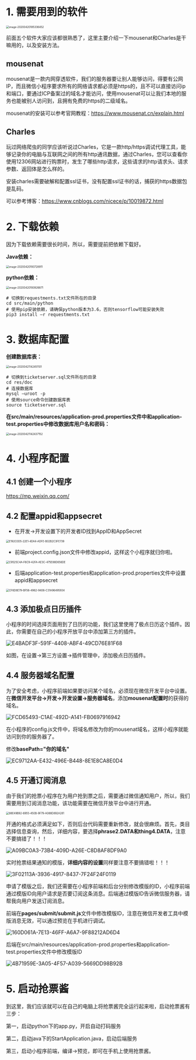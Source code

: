 # 1. 需要用到的软件

<img src="/Users/yy/Downloads/007S8ZIlgy1ge1enee0noj31500lknkj.png" alt="image-20200420185336452" style="zoom:50%;" />



前面五个软件大家应该都很熟悉了，这里主要介绍一下mousenat和Charles是干嘛用的，以及安装方法。

## mousenat

mousenat是一款内网穿透软件，我们的服务器要让别人能够访问，得要有公网IP，而且微信小程序要求所有的网络请求都必须是https的，且不可以直接访问ip和端口，要通过ICP备案过的域名才能访问，使用mousenat可以让我们本地的服务也能被别人访问到，且拥有免费的https的二级域名。

mousenat的安装可以参考官网教程：https://www.mousenat.cn/explain.html

## Charles

玩过网络爬虫的同学应该听说过Charles，它是一款http/https调试代理工具，能够记录你的电脑与互联网之间的所有http通讯数据，通过Charles，您可以查看你使用12306网站进行购票时，发生了哪些http请求，这些请求的http请求头、请求参数、返回体是怎么样的。

安装charles需要破解和配置ssl证书，没有配置ssl证书的话，捕获的https数据包是乱码。

可以参考博客：https://www.cnblogs.com/nicece/p/10019872.html

# 2. 下载依赖

因为下载依赖需要很长时间，所以，需要提前把依赖下载好。

**Java依赖：**

<img src="https://tva1.sinaimg.cn/large/007S8ZIlgy1ge0grt3q5nj30p60g0aew.jpg" alt="image-20200420193728911" style="zoom:50%;" />



**python依赖：**

<img src="https://tva1.sinaimg.cn/large/007S8ZIlgy1ge0gtv0g05j30js0fo0we.jpg" alt="image-20200420193926871" style="zoom:50%;" />

```shell
# 切换到requestments.txt文件所在的目录
cd src/main/python
# 使用pip安装依赖，请确保python版本为3.6，否则tensorflow可能安装失败
pip3 install –r requestments.txt
```

# 3. 数据库配置

**创建数据库表：**

<img src="https://tva1.sinaimg.cn/large/007S8ZIlgy1ge1dct4y8nj30gc07kwgj.jpg" alt="image-20200421142451101" style="zoom:50%;" />

```shell
# 切换到ticketserver.sql文件所在的目录
cd res/doc
# 连接数据库
mysql –uroot -p
# 使用source命令创建数据库表
source ticketserver.sql
```

**在src/main/resources/application-prod.properties文件中和application-test.properties中修改数据库用户名和密码：**

<img src="https://tva1.sinaimg.cn/large/007S8ZIlgy1ge1dclyqdkj30m00500wj.jpg" alt="image-20200421142437152" style="zoom:50%;" />

# 4. 小程序配置

## 4.1 创建一个小程序

https://mp.weixin.qq.com/



## 4.2 配置appid和appsecret

- 在开发->开发设置下的开发者ID找到AppID和AppSecret

<img src="https://tva1.sinaimg.cn/large/007S8ZIlgy1ge1dixgbxkj314k0n80uf.jpg" alt="E192C0D5-22E1-4DA4-ADFE-B02B2C3FE739" style="zoom:50%;" />

- 前端project.config.json文件中修改appid，这样这个小程序就归你啦。

<img src="https://tva1.sinaimg.cn/large/007S8ZIlgy1ge1dnbe9y6j30y40m4448.jpg" alt="C9525C4A-F6C9-42FA-AE3C-475E88D656DE" style="zoom:50%;" />

- 后端application-test.properties和application-prod.properties文件中设置appid和appsecret

<img src="https://tva1.sinaimg.cn/large/007S8ZIlgy1ge1dpcs3zoj30w805wabm.jpg" alt="CF6D8E79-BF56-4962-9406-C31A96495934" style="zoom:50%;" />

## 4.3 添加极点日历插件

小程序的时间选择页面用到了日历的功能，我们这里使用了极点日历这个插件。因此，你需要在自己的小程序开放平台中添加第三方的插件。

![E4BADF3F-591F-4408-ABF4-49CD76E81F68](https://tva1.sinaimg.cn/large/007S8ZIlgy1ge1drpn45tj31rw0n042d.jpg)

如图，在设置->第三方设置->插件管理中，添加极点日历插件。

## 4.4 服务器域名配置

为了安全考虑，小程序前端如果要访问某个域名，必须现在微信开发平台中设置。在**微信开发平台->开发->开发设置->服务器域名**，添加**mousenat配置时**的获得的域名。

![FCD65493-C1AE-492D-A141-FB0697916942](https://tva1.sinaimg.cn/large/007S8ZIlgy1ge1dvstb1fj31a00u07ah.jpg)

在小程序的config.js文件中，将域名修改为你的mousenat域名，这样小程序就能访问到你的服务器了。

修改**basePath="你的域名"**

![EC9712AA-E432-496E-B448-8E1E8CA8E0D4](https://tva1.sinaimg.cn/large/007S8ZIlgy1ge1envc1jbj30uy0u012t.jpg)



## 4.5 开通订阅消息

由于我们的抢票小程序在为用户抢到票之后，需要通过微信通知用户，所以，我们需要用到订阅消息功能，该功能需要在微信开放平台中进行开通。

<img src="https://tva1.sinaimg.cn/large/007S8ZIlgy1ge1e1nnmzpj31qm0qg0yu.jpg" alt="88E49B92-6955-450B-9F79-A088D892A281" style="zoom:50%;" />

开通的格式必须满足如下，否则后台代码需要重新修改，就会很麻烦。首先，类目选择信息查询，然后，详细内容，要选择**phrase2.DATA和thing4.DATA**，注意不要搞错了！！！

![A09BC0A3-73B4-409D-A26E-C8D8AF8DF9A0](https://tva1.sinaimg.cn/large/007S8ZIlgy1ge1e3n65akj31900ogq65.jpg)

实时抢票结果通知的模版，**详细内容的设置**同样要注意不要搞错啦！！！

![3F02113A-3936-4917-8437-7F24F24F0119](https://tva1.sinaimg.cn/large/007S8ZIlgy1ge1e5lz9v7j31ac0n8421.jpg)

申请了模版之后，我们还需要在小程序前端和后台分别修改模版的ID，小程序前端通过模版ID向用户请求是否要订阅这条消息。后端通过模版ID告诉微信服务器，请帮我向用户发送订阅消息。

前端在**pages/submit/submit.js**文件中修改模版ID，注意在微信开发者工具中模版消息无效，可以通过预览在手机进行调试。

![160D061A-7E13-46FF-A6A7-9F88212AD6D4](https://tva1.sinaimg.cn/large/007S8ZIlgy1ge1ea0xfm5j31iy0nwguf.jpg)



后端在src/main/resources/application-prod.properties和application-test.properties文件中修改模版ID

![4B71959E-3A05-4F57-A039-5669DD98B92B](https://tva1.sinaimg.cn/large/007S8ZIlgy1ge1ebt6nkgj31d604macl.jpg)



# 5. 启动抢票酱

到这里，我们应该就可以在自己的电脑上将抢票酱完全运行起来啦，启动抢票酱有三步：

第一，启动python下的app.py，开启自动打码服务

第二，启动java下的StartApplication.java，启动后端服务

第三，启动小程序前端，编译->预览，即可在手机上使用抢票酱。